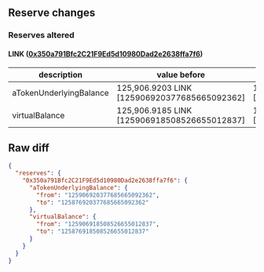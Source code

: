 ## Reserve changes

### Reserves altered

#### LINK ([0x350a791Bfc2C21F9Ed5d10980Dad2e2638ffa7f6](https://optimistic.etherscan.io/address/0x350a791Bfc2C21F9Ed5d10980Dad2e2638ffa7f6))

| description | value before | value after |
| --- | --- | --- |
| aTokenUnderlyingBalance | 125,906.9203 LINK [125906920377685665092362] | 125,876.9203 LINK [125876920377685665092362] |
| virtualBalance | 125,906.9185 LINK [125906918508526655012837] | 125,876.9185 LINK [125876918508526655012837] |


## Raw diff

```json
{
  "reserves": {
    "0x350a791Bfc2C21F9Ed5d10980Dad2e2638ffa7f6": {
      "aTokenUnderlyingBalance": {
        "from": "125906920377685665092362",
        "to": "125876920377685665092362"
      },
      "virtualBalance": {
        "from": "125906918508526655012837",
        "to": "125876918508526655012837"
      }
    }
  }
}
```